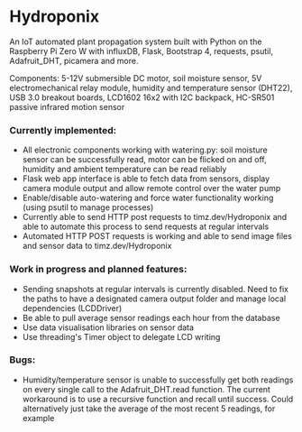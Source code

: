 # Hydroponix
An IoT automated plant propagation system built with Python on the Raspberry Pi Zero W with influxDB, Flask, Bootstrap 4, requests, psutil, Adafruit_DHT, picamera and more.

Components: 5-12V submersible DC motor, soil moisture sensor, 5V electromechanical relay module, humidity and temperature sensor (DHT22), USB 3.0 breakout boards, LCD1602 16x2 with I2C backpack, HC-SR501 passive infrared motion sensor
<Fritz schematic here>

### Currently implemented:
- All electronic components working with watering.py: soil moisture sensor can be successfully read, motor can be flicked on and off, humidity and ambient temperature can be read reliably
- Flask web app interface is able to fetch data from sensors, display camera module output and allow remote control over the water pump
- Enable/disable auto-watering and force water functionality working (using psutil to manage processes)
- Currently able to send HTTP post requests to timz.dev/Hydroponix and able to automate this process to send requests at regular intervals
- Automated HTTP POST requests is working and able to send image files and sensor data to timz.dev/Hydroponix

### Work in progress and planned features:
- Sending snapshots at regular intervals is currently disabled. Need to fix the paths to have a designated camera output folder and manage local dependencies (LCDDriver)
- Be able to pull average sensor readings each hour from the database
- Use data visualisation libraries on sensor data
- Use threading's Timer object to delegate LCD writing

### Bugs:
- Humidity/temperature sensor is unable to successfully get both readings on every single call to the Adafruit_DHT.read function. The current workaround is to use a recursive function and recall until success. Could alternatively just take the average of the most recent 5 readings, for example
